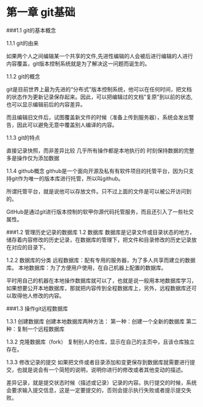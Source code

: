 # 第一章 git基础
###1.1 git的基本概念

1.1.1 git的由来

如果两个人之间编辑某一个共享的文件,先进性编辑的人会被后进行编辑的人进行内容覆盖，git版本控制系统就是为了解决这一问题而诞生的。

1.1.2 git的概念

git是目前世界上最为先进的“分布式”版本控制系统，他可以在任何时间，把文档的状态作为更新记录保存起来。因此，可以把编辑过的文档"复原"到以前的状态,也可以显示编辑前后的内容差异。

而且编辑旧文件后，试图覆盖新文件的时候（准备上传到服务器），系统会发出警告，因此可以避免无意中覆盖别人编译的内容。

1.1.3 git的特点

直接记录快照，而非差异比较
几乎所有操作都是本地执行的
时刻保持数据的完整
多是操作仅为添加数据

1.1.4 github概念
github是一个面向开源及私有有软件项目的托管平台，因为只支持git作为唯一的版本库进行托管，所以叫github。


所谓托管平台，就是说他可以存放文件。只不过上面的文件是可以被公开访问到的。

GitHub是通过git进行版本控制的软甲你源代码托管服务，而且还引入了一些社交属性。

###1.2 管理历史记录的数据库
1.2 数据库
数据库是记录文件或目录状态的地方，储存着内容修改的历史记录，在数据库的管理下，把文件和目录修改的历史记录放在对应的目录下。

1.2.2 数据库的分类
远程数据库：配有专用的服务器，为了多人共享而建立的数据库。
本地数据库：为了方便用户使用，在自己机器上配置的数据库。

平时用自己的机器在本地操作数据库就可以了，也就是说一般用本地数据库学习，如果想要公开本地数据库，那就把内容传到全程数据库上，另外，远程数据库还可以取得他人修改的内容。

###1.3 操作git远程数据库

1.3.1 创建数据库
创建本地数据库两种方法：
第一种：创建一个全新的数据库
第二种：复制一个远程数据库

1.3.2 克隆数据库（fork）
复制别人的仓库，显示在自己的主页中，且该仓库独立存在。

1.3.3 修改记录的提交
如果把文件或者目录添加和变更保存到数据库就需要进行提交，也就是说会有一个简短的说明，说明你进行的修改或者其他变动的描述。

差异记录，就是提交状态时候（描述或记录）记录的内容。执行提交的时候，系统会要求输入提交信息，这是一定要提交的，否则会提示执行失败或者提示提交失败。